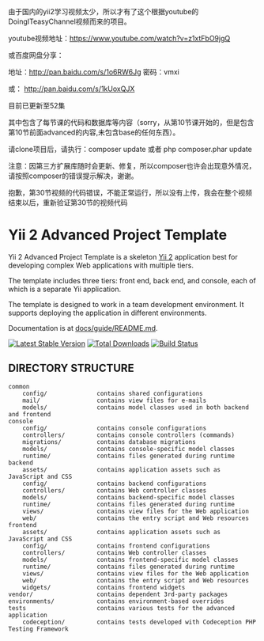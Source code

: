 
由于国内的yii2学习视频太少，所以才有了这个根据youtube的DoingITeasyChannel视频而来的项目。

youtube视频地址：https://www.youtube.com/watch?v=z1xtFbO9jgQ


或百度网盘分享：


地址：http://pan.baidu.com/s/1o6RW6Jg 密码：vmxi




或：  http://pan.baidu.com/s/1kUoxQJX




目前已更新至52集


其中包含了每节课的代码和数据库等内容（sorry，从第10节课开始的，但是包含第10节前面advanced的内容,未包含base的任何东西）。


请clone项目后，请执行：composer update 或者 php composer.phar update


注意：因第三方扩展库随时会更新、修复，所以composer也许会出现意外情况，请按照composer的错误提示解决，谢谢。



抱歉，第30节视频的代码错误，不能正常运行，所以没有上传，我会在整个视频结束以后，重新验证第30节的视频代码












Yii 2 Advanced Project Template
===============================

Yii 2 Advanced Project Template is a skeleton [Yii 2](http://www.yiiframework.com/) application best for
developing complex Web applications with multiple tiers.

The template includes three tiers: front end, back end, and console, each of which
is a separate Yii application.

The template is designed to work in a team development environment. It supports
deploying the application in different environments.

Documentation is at [docs/guide/README.md](docs/guide/README.md).

[![Latest Stable Version](https://poser.pugx.org/yiisoft/yii2-app-advanced/v/stable.png)](https://packagist.org/packages/yiisoft/yii2-app-advanced)
[![Total Downloads](https://poser.pugx.org/yiisoft/yii2-app-advanced/downloads.png)](https://packagist.org/packages/yiisoft/yii2-app-advanced)
[![Build Status](https://travis-ci.org/yiisoft/yii2-app-advanced.svg?branch=master)](https://travis-ci.org/yiisoft/yii2-app-advanced)

DIRECTORY STRUCTURE
-------------------

```
common
    config/              contains shared configurations
    mail/                contains view files for e-mails
    models/              contains model classes used in both backend and frontend
console
    config/              contains console configurations
    controllers/         contains console controllers (commands)
    migrations/          contains database migrations
    models/              contains console-specific model classes
    runtime/             contains files generated during runtime
backend
    assets/              contains application assets such as JavaScript and CSS
    config/              contains backend configurations
    controllers/         contains Web controller classes
    models/              contains backend-specific model classes
    runtime/             contains files generated during runtime
    views/               contains view files for the Web application
    web/                 contains the entry script and Web resources
frontend
    assets/              contains application assets such as JavaScript and CSS
    config/              contains frontend configurations
    controllers/         contains Web controller classes
    models/              contains frontend-specific model classes
    runtime/             contains files generated during runtime
    views/               contains view files for the Web application
    web/                 contains the entry script and Web resources
    widgets/             contains frontend widgets
vendor/                  contains dependent 3rd-party packages
environments/            contains environment-based overrides
tests                    contains various tests for the advanced application
    codeception/         contains tests developed with Codeception PHP Testing Framework
```
